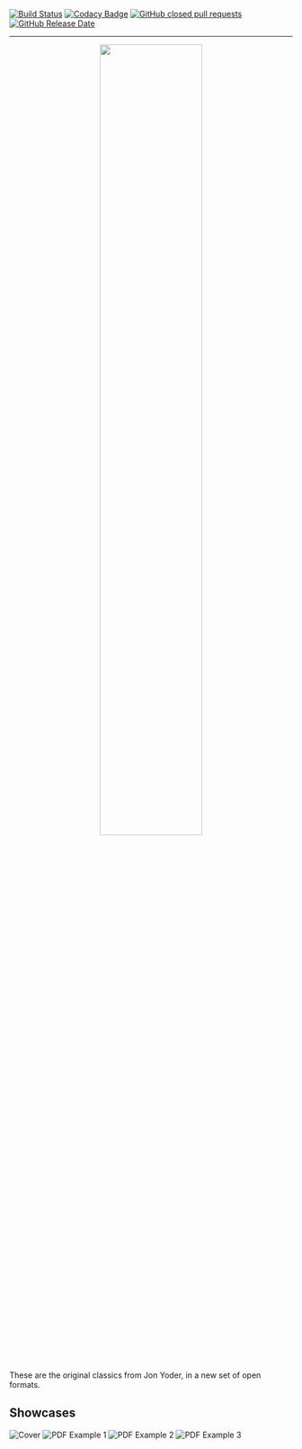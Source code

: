 [![Build Status](https://travis-ci.org/theclue/programming-with-haiku.svg?branch=master)](https://travis-ci.org/theclue/programming-with-haiku) [![Codacy Badge](https://app.codacy.com/project/badge/Grade/38bf00511e0a4f7c90974d6b5a177672)](https://www.codacy.com/manual/theclue/programming-with-haiku?utm_source=github.com&amp;utm_medium=referral&amp;utm_content=theclue/programming-with-haiku&amp;utm_campaign=Badge_Grade) [![GitHub closed pull requests](https://img.shields.io/github/issues-pr-closed/theclue/programming-with-haiku)](https://github.com/theclue/programming-with-haiku/pulls?q=is%3Apr+is%3Aclosed) [![GitHub Release Date](https://img.shields.io/github/release-date/theclue/programming-with-haiku)](https://github.com/theclue/programming-with-haiku/releases)

***

<p align="center"><img width=60% src="https://github.com/theclue/programming-with-haiku/raw/master/images/programming_with_haiku_logo.png"></p>

These are the original classics from Jon Yoder, in a new set of open formats.

## Showcases

![Cover](https://github.com/theclue/programming-with-haiku/raw/master/images/programming_haiku_vol1-001.png) ![PDF Example 1](https://github.com/theclue/programming-with-haiku/raw/master/images/programming_haiku_vol1-015.png) ![PDF Example 2](https://github.com/theclue/programming-with-haiku/raw/master/images/programming_haiku_vol1-022.png) ![PDF Example 3](https://github.com/theclue/programming-with-haiku/raw/master/images/programming_haiku_vol1-171.png)
